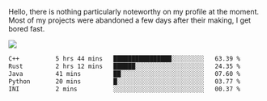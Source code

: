 Hello, there is nothing particularly noteworthy on my profile at the moment.
Most of my projects were abandoned a few days after their making, I get bored fast.

![](http://github-profile-summary-cards.vercel.app/api/cards/profile-details?username=devgksx&theme=github_dark)

<!--START_SECTION:waka-->

```txt
C++          5 hrs 44 mins   ████████████████░░░░░░░░░   63.39 %
Rust         2 hrs 12 mins   ██████░░░░░░░░░░░░░░░░░░░   24.35 %
Java         41 mins         ██░░░░░░░░░░░░░░░░░░░░░░░   07.60 %
Python       20 mins         █░░░░░░░░░░░░░░░░░░░░░░░░   03.77 %
INI          2 mins          ░░░░░░░░░░░░░░░░░░░░░░░░░   00.37 %
```

<!--END_SECTION:waka-->
